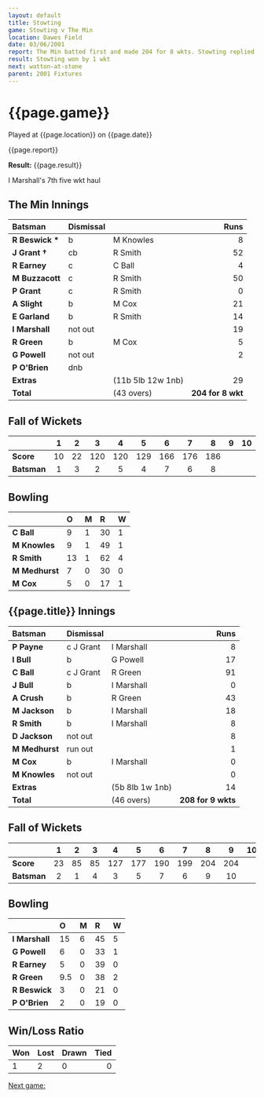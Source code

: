 ```yaml
---
layout: default
title: Stowting
game: Stowting v The Min
location: Dawes Field
date: 03/06/2001
report: The Min batted first and made 204 for 8 wkts. Stowting replied with 208 for 9 wkts
result: Stowting won by 1 wkt
next: watton-at-stone
parent: 2001 Fixtures
---
```


# {{page.game}}

Played at {{page.location}} on {{page.date}}

{{page.report}}

**Result:** {{page.result}}

I Marshall's 7th five wkt haul

## The Min Innings

| Batsman | Dismissal |  | Runs |
|:---|:---|---|---:|
| **R Beswick &#42;** | b | M Knowles | 8 |
| **J Grant &#8224;** | cb | R Smith | 52 |
| **R Earney** | c | C Ball | 4 |
| **M Buzzacott** | c | R Smith | 50 |
| **P Grant** | c | R Smith | 0 |
| **A Slight** | b | M Cox | 21 |
| **E Garland** | b | R Smith | 14 |
| **I Marshall** | not out |  | 19 |
| **R Green** | b | M Cox | 5 |
| **G Powell** | not out |  | 2 |
| **P O'Brien** | dnb |  |  |
| **Extras** | | (11b 5lb 12w 1nb) | 29 |
| **Total** | | (43 overs) | **204 for 8 wkt** |

## Fall of Wickets

| | 1 | 2 | 3 | 4 | 5 | 6 | 7 | 8 | 9 | 10 |
|---|:---:|:---:|:---:|:---:|:---:|:---:|:---:|:---:|:---:|:---:|
| **Score** | 10 | 22 | 120 | 120 | 129 | 166 | 176 | 186 |  |  |
| **Batsman** | 1 | 3 | 2 | 5 | 4 | 7 | 6 | 8 |  |  |

## Bowling

| | O | M | R | W |
|---|:---|:---|:---|:---|
| **C Ball** | 9 | 1 | 30 | 1 |
| **M Knowles** | 9 | 1 | 49 | 1 |
| **R Smith** | 13 | 1 | 62 | 4 |
| **M Medhurst** | 7 | 0 | 30 | 0 |
| **M Cox** | 5 | 0 | 17 | 1 |

## {{page.title}} Innings

| Batsman | Dismissal |  | Runs |
|:---|:---|---|---:|
| **P Payne** | c J Grant | I Marshall | 8 |
| **I Bull** | b | G Powell | 17 |
| **C Ball** | c J Grant | R Green | 91 |
| **J Bull** | b | I Marshall | 0 |
| **A Crush** | b | R Green | 43 |
| **M Jackson** | b | I Marshall | 18 |
| **R Smith** | b | I Marshall | 8 |
| **D Jackson** | not out |  | 8 |
| **M Medhurst** | run out |  | 1 |
| **M Cox** | b | I Marshall | 0 |
| **M Knowles** | not out |  | 0 |
| **Extras** | | (5b 8lb 1w 1nb) | 14 |
| **Total** | | (46 overs) | **208 for 9 wkts** |

## Fall of Wickets

| | 1 | 2 | 3 | 4 | 5 | 6 | 7 | 8 | 9 | 10 |
|---|:---:|:---:|:---:|:---:|:---:|:---:|:---:|:---:|:---:|:---:|
| **Score** | 23 | 85 | 85 | 127 | 177 | 190 | 199 | 204 | 204 |  |
| **Batsman** | 2 | 1 | 4 | 3 | 5 | 7 | 6 | 9 | 10 |  |

## Bowling

| | O | M | R | W |
|---|:---|:---|:---|:---|
| **I Marshall** | 15 | 6 | 45 | 5 |
| **G Powell** | 6 | 0 | 33 | 1 |
| **R Earney** | 5 | 0 | 39 | 0 |
| **R Green** | 9.5 | 0 | 38 | 2 |
| **R Beswick** | 3 | 0 | 21 | 0 |
| **P O'Brien** | 2 | 0 | 19 | 0 |

## Win/Loss Ratio

| Won | Lost | Drawn | Tied |
|:---|:---|:---|---:|
| 1 | 2 | 0 | 0 |

[Next game:]({{page.next}})